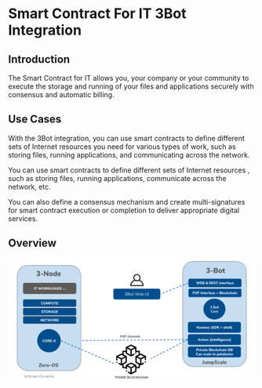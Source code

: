 <h1> Smart Contract For IT 3Bot Integration </h1>



## Introduction

The Smart Contract for IT allows you, your company or your community to execute the storage and running of your files and applications securely with consensus and automatic billing.

## Use Cases

With the 3Bot integration, you can use smart contracts to define different sets of Internet resources you need for various types of work, such as storing files, running applications, and communicating across the network.

You can use smart contracts to define different sets of Internet resources , such as storing files, running applications, communicate across the network, etc.

You can also define a consensus mechanism and create multi-signatures for smart contract execution or completion to deliver appropriate digital services.

## Overview

![](img/smartcontract_3bot.jpg)
